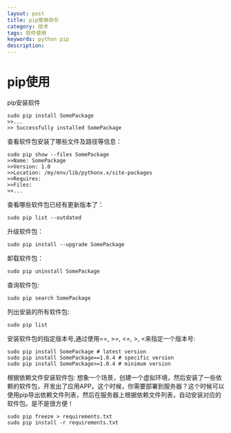 ```yaml
---
layout: post
title: pip使用命令
category: 技术
tags: 软件使用
keywords: python pip
description:
---
```


# pip使用

pip安装软件

```
sudo pip install SomePackage
>>...
>> Successfully installed SomePackage
```

查看软件包安装了哪些文件及路径等信息：

```
sudo pip show --files SomePackage
>>Name: SomePackage
>>Version: 1.0
>>Location: /my/env/lib/pythonx.x/site-packages
>>Requires:
>>Files:
>>...
```

查看哪些软件包已经有更新版本了：

```
sudo pip list --outdated
```

升级软件包：

```
sudo pip install --upgrade SomePackage
```

卸载软件包：

```
sudo pip uninstall SomePackage
```

查询软件包:

```
sudo pip search SomePackage
```

列出安装的所有软件包:

```
sudo pip list
```

安装软件包的指定版本号,通过使用==, >=, <=, >, <来指定一个版本号:

```
sudo pip install SomePackage # latest version
sudo pip install SomePackage==1.0.4 # specific version
sudo pip install SomePackage>=1.0.4 # minimum version﻿​
```

根据依赖文件安装软件包:
想象一个场景，创建一个虚拟环境，然后安装了一些依赖的软件包，开发出了应用APP。这个时候，你需要部署到服务器？这个时候可以使用pip导出依赖文件列表，然后在服务器上根据依赖文件列表，自动安装对应的软件包。是不是很方便！

```
sudo pip freeze > requirements.txt
sudo pip install -r requirements.txt﻿​
```
